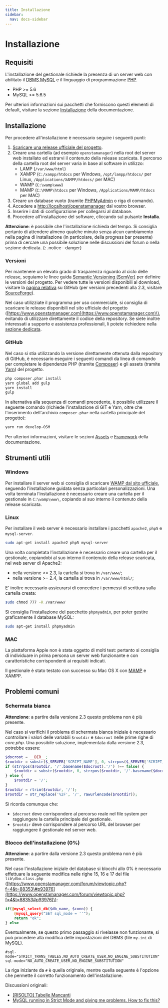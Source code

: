 ```yaml
---
title: Installazione
sidebar:
  nav: docs-sidebar
---
```


# Installazione

## Requisiti

L'installazione del gestionale richiede la presenza di un server web con abilitato il [DBMS MySQL](https://www.mysql.com) e il linguaggio di programmazione [PHP](http://php.net).

* PHP &gt;= 5.6
* MySQL &gt;= 5.6.5

Per ulteriori informazioni sui pacchetti che forniscono questi elementi di default, visitare la sezione [Installazione](https://github.com/devcode-it/devcode-it.github.io/tree/c372246fd4462ad0101f4f643f1719d85d3d3249/docs/installazione/README.md) della documentazione.

## Installazione

Per procedere all'installazione è necessario seguire i seguenti punti:

1. [Scaricare una release ufficiale del progetto](https://github.com/devcode-it/openstamanager/releases).
2. Creare una cartella \(ad esempio `openstamanager`\) nella root del server web installato ed estrarvi il contenuto della release scaricata. Il percorso della cartella root del server varia in base al software in utilizzo:
   * LAMP \(`/var/www/html`\)
   * XAMPP \(`C:/xampp/htdocs` per Windows, `/opt/lampp/htdocs/` per Linux, `/Applications/XAMPP/htdocs/` per MAC\)
   * WAMP \(`C:\wamp\www`\)
   * MAMP \(`C:\MAMP\htdocs` per Windows, `/Applications/MAMP/htdocs` per MAC\)
3. Creare un database vuoto \(tramite [PHPMyAdmin](http://localhost/phpmyadmin/) o riga di comando\).
4. Accedere a [http://localhost/openstamanager](http://localhost/openstamanager) dal vostro browser.
5. Inserire i dati di configurazione per collegarsi al database.
6. Procedere all'installazione del software, cliccando sul pulsante **Installa**.

**Attenzione**: è possibile che l'installazione richieda del tempo. Si consiglia pertanto di attendere almeno qualche minuto senza alcun cambiamento nella pagina di installazione \(in particolare, della progress bar presente\) prima di cercare una possibile soluzione nelle discussioni del forum o nella sezione dedicata. {: .notice--danger}

### Versioni

Per mantenere un elevato grado di trasparenza riguardo al ciclo delle release, seguiamo le linee guida [Semantic Versioning \(SemVer\)](http://semver.org/) per definire le versioni del progetto. Per vedere tutte le versioni disponibili al download, visitare la [pagina relativa](https://github.com/devcode-it/openstamanager/releases) su GitHub \(per versioni precedenti alla 2.3, visitare [SourceForge](https://sourceforge.net/projects/openstamanager/files)\).

Nel caso utilizziate il programma per uso commerciale, si consiglia di scaricare le release disponibili nel sito ufficiale del progetto \([https://www.openstamanager.com](https://www.openstamanager.com)\), evitando di utilizzare direttamente il codice della repository. Se siete inoltre interessati a supporto e assistenza professionali, li potete richiedere nella [sezione dedicata](http://www.openstamanager.com/per-le-aziende/).

### GitHub

Nel caso si stia utilizzando la versione direttamente ottenuta dalla repository di GitHub, è necessario eseguire i seguenti comandi da linea di comando per completare le dipendenze PHP \(tramite [Composer](https://getcomposer.org)\) e gli assets \(tramite [Yarn](https://yarnpkg.com)\) del progetto.

```bash
php composer.phar install
yarn global add gulp
yarn install
gulp
```

In alternativa alla sequenza di comandi precedente, è possibile utilizzare il seguente comando \(richiede l'installazione di GIT e Yarn, oltre che l'inserimento dell'archivio `composer.phar` nella cartella principale del progetto\):

```bash
yarn run develop-OSM
```

Per ulteriori informazioni, visitare le sezioni [Assets](../base/assets.md) e [Framework](../base/framework.md) della documentazione.

## Strumenti utili

### Windows

Per installare il server web si consiglia di scaricare [WAMP dal sito ufficiale](http://www.wampserver.com/en/#download-wrapper), seguendo l'installazione guidata senza particolari personalizzazioni. Una volta terminata l’installazione è necessario creare una cartella per il gestionale in `C:\wamp\www\`, copiando al suo interno il contenuto della release scaricata.

### Linux

Per installare il web server è necessario installare i pacchetti `apache2`, `php5` e `mysql-server`.

```bash
sudo apt-get install apache2 php5 mysql-server
```

Una volta completata l’installazione è necessario creare una cartella per il gestionale, copiandobi al suo interno il contenuto della release scaricata, nel web server di Apache2:

* nella versione &lt;= 2.3, la cartella si trova in `/var/www/`;
* nella versione &gt;= 2.4, la cartella si trova in `/var/www/html/`;

E' inoltre necessario assicurarsi di concedere i permessi di scrittura sulla cartella creata:

```bash
sudo chmod 777 -R /var/www/
```

Si consiglia l'installazione del pacchetto `phpmyadmin`, per poter gestire graficamente il database MySQL:

```bash
sudo apt-get install phpmyadmin
```

### MAC

La piattaforma Apple non è stata oggetto di molti test: pertanto si consiglia di individuare in prima persona un server web funzionante e con caratteristiche corrispondenti ai requisiti indicati.

Il gestionale è stato testato con successo su Mac OS X con [MAMP](http://www.mamp.info/en/) e XAMPP.

## Problemi comuni

### Schermata bianca

**Attenzione**: a partire dalla versione 2.3 questo problema non è più presente. 

Nel caso si verifichi il problema di schermata bianca iniziale è necessario controllare i valori delle variabili `$rootdir` e `$docroot` nelle prime righe di _core.php_. Una possibile soluzione, implementata dalla versione 2.3, potrebbe essere:

```php
$docroot = __DIR__;
$rootdir = substr($_SERVER['SCRIPT_NAME'], 0, strrpos($_SERVER['SCRIPT_NAME'], '/')).'/';
if (strrpos($rootdir, '/'.basename($docroot).'/') !== false) {
    $rootdir = substr($rootdir, 0, strrpos($rootdir, '/'.basename($docroot).'/')).'/'.basename($docroot);
} else {
    $rootdir = '/';
}
$rootdir = rtrim($rootdir, '/');
$rootdir = str_replace('%2F', '/', rawurlencode($rootdir));
```

Si ricorda comunque che:

* `$docroot` deve corrispondere al percorso reale nel file system per raggiungere la cartella principale del gestionale.
* `$rootdir` deve corrispondere al percorso URL del browser per raggiungere il gestionale nel server web.

### Blocco dell'installazione \(0%\)

**Attenzione**: a partire dalla versione 2.3 questo problema non è più presente. 

Nel caso l'installazione iniziale del database si blocchi allo 0% è necessario effettuare la seguente modifica nelle righe 15, 16 e 17 del file `lib\dbo.class.php` \([https://www.openstamanager.com/forum/viewtopic.php?f=4&t=88353\#p93976](https://www.openstamanager.com/forum/viewtopic.php?f=4&t=88353#p93976)\):

```php
if(@mysql_select_db($db_name, $conn)) {
    @mysql_query("SET sql_mode = ''");
    return "ok";
} else
```

Eventualmente, se questo primo passaggio si rivelasse non funzionante, si può procedere alla modifica delle impostazioni del DBMS \(file `my.ini` di MySQL\).

```text
#sql-mode="STRICT_TRANS_TABLES,NO_AUTO_CREATE_USER,NO_ENGINE_SUBSTITUTION"
sql-mode="NO_AUTO_CREATE_USER,NO_ENGINE_SUBSTITUTION"
```

La riga iniziante da `#` è quella originale, mentre quella seguente è l'opzione che permette il corretto funzionamento dell'installazione.

Discussioni originali:

* [\[RISOLTO\] Tabelle Mancanti](http://www.openstamanager.com/forum/viewtopic.php?f=2&t=86981)
* [MySQL running in Strict Mode and giving me problems. How to fix this?](http://stackoverflow.com/questions/21667601/mysql-running-in-strict-mode-and-giving-me-problems-how-to-fix-this)

